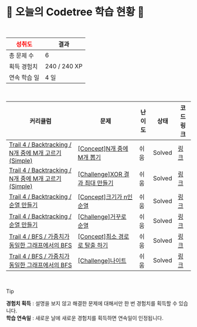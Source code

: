 # 🌲 오늘의 Codetree 학습 현황 🌲

<br />

| <span style="color:red;display:block;text-align:center;"> **성취도**</span> | 결과 |
|---|---|
| 총 문제 수 | 6 |
| 획득 경험치 | 240 / 240 XP |
| 연속 학습 일 | 4 일 |

<br />

|커리큘럼|문제|난이도|상태|코드 링크|
|---|---|---|---|---|
|[Trail 4 / Backtracking / N개 중에 M개 고르기(Simple)](https://www.codetree.ai/trail-info/intermediate-low/)|[[Concept]N개 중에 M개 뽑기](https://www.codetree.ai/trails/complete/curated-cards/intro-n-choose-m/)|쉬움|Solved|[링크](https://github.com/Qbooo/codetree-TILs/blob/main/251005/N%EA%B0%9C%20%EC%A4%91%EC%97%90%20M%EA%B0%9C%20%EB%BD%91%EA%B8%B0/n-choose-m.java)|
|[Trail 4 / Backtracking / N개 중에 M개 고르기(Simple)](https://www.codetree.ai/trail-info/intermediate-low/)|[[Challenge]XOR 결과 최대 만들기](https://www.codetree.ai/trails/complete/curated-cards/challenge-max-of-xor/)|쉬움|Solved|[링크](https://github.com/Qbooo/codetree-TILs/blob/main/251005/XOR%20%EA%B2%B0%EA%B3%BC%20%EC%B5%9C%EB%8C%80%20%EB%A7%8C%EB%93%A4%EA%B8%B0/max-of-xor.java)|
|[Trail 4 / Backtracking / 순열 만들기](https://www.codetree.ai/trail-info/intermediate-low/)|[[Concept]크기가 n인 순열](https://www.codetree.ai/trails/complete/curated-cards/intro-n-permutation/)|쉬움|Solved|[링크](https://github.com/Qbooo/codetree-TILs/blob/main/251005/%ED%81%AC%EA%B8%B0%EA%B0%80%20N%EC%9D%B8%20%EC%88%9C%EC%97%B4/n-permutation.java)|
|[Trail 4 / Backtracking / 순열 만들기](https://www.codetree.ai/trail-info/intermediate-low/)|[[Challenge]거꾸로 순열](https://www.codetree.ai/trails/complete/curated-cards/challenge-backward-permutation/)|쉬움|Solved|[링크](https://github.com/Qbooo/codetree-TILs/blob/main/251005/%EA%B1%B0%EA%BE%B8%EB%A1%9C%20%EC%88%9C%EC%97%B4/backward-permutation.java)|
|[Trail 4 / BFS / 가중치가 동일한 그래프에서의 BFS](https://www.codetree.ai/trail-info/intermediate-low/)|[[Concept]최소 경로로 탈출 하기](https://www.codetree.ai/trails/complete/curated-cards/intro-escape-with-min-distance/)|쉬움|Solved|[링크](https://github.com/Qbooo/codetree-TILs/blob/main/251005/%EC%B5%9C%EC%86%8C%20%EA%B2%BD%EB%A1%9C%EB%A1%9C%20%ED%83%88%EC%B6%9C%20%ED%95%98%EA%B8%B0/escape-with-min-distance.java)|
|[Trail 4 / BFS / 가중치가 동일한 그래프에서의 BFS](https://www.codetree.ai/trail-info/intermediate-low/)|[[Challenge]나이트](https://www.codetree.ai/trails/complete/curated-cards/challenge-knight-movements/)|쉬움|Solved|[링크](https://github.com/Qbooo/codetree-TILs/blob/main/251005/%EB%82%98%EC%9D%B4%ED%8A%B8/knight-movements.java)|


<br />

> [!TIP]
> **경험치 획득** : 설명을 보지 않고 해결한 문제에 대해서만 한 번 경험치를 획득할 수 있습니다.  
> **학습 연속일** : 새로운 날에 새로운 경험치를 획득하면 연속일이 인정됩니다.

